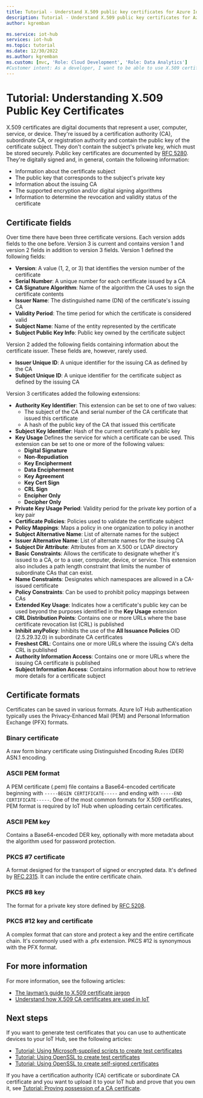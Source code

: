 ```yaml
---
title: Tutorial - Understand X.509 public key certificates for Azure IoT Hub| Microsoft Docs
description: Tutorial - Understand X.509 public key certificates for Azure IoT Hub
author: kgremban

ms.service: iot-hub
services: iot-hub
ms.topic: tutorial
ms.date: 12/30/2022
ms.author: kgremban
ms.custom: [mvc, 'Role: Cloud Development', 'Role: Data Analytics']
#Customer intent: As a developer, I want to be able to use X.509 certificates to authenticate devices to an IoT hub. This step of the tutorial needs to introduce me to X.509 Public Key certificates.
---
```


# Tutorial: Understanding X.509 Public Key Certificates

X.509 certificates are digital documents that represent a user, computer, service, or device. They're issued by a certification authority (CA), subordinate CA, or registration authority and contain the public key of the certificate subject. They don't contain the subject's private key, which must be stored securely. Public key certificates are documented by [RFC 5280](https://tools.ietf.org/html/rfc5280). They're digitally signed and, in general, contain the following information:

* Information about the certificate subject
* The public key that corresponds to the subject's private key
* Information about the issuing CA
* The supported encryption and/or digital signing algorithms
* Information to determine the revocation and validity status of the certificate

## Certificate fields

Over time there have been three certificate versions. Each version adds fields to the one before. Version 3 is current and contains version 1 and version 2 fields in addition to version 3 fields. Version 1 defined the following fields:

* **Version**: A value (1, 2, or 3) that identifies the version number of the certificate
* **Serial Number**: A unique number for each certificate issued by a CA
* **CA Signature Algorithm**: Name of the algorithm the CA uses to sign the certificate contents
* **Issuer Name**: The distinguished name (DN) of the certificate's issuing CA
* **Validity Period**: The time period for which the certificate is considered valid
* **Subject Name**: Name of the entity represented by the certificate
* **Subject Public Key Info**: Public key owned by the certificate subject

Version 2 added the following fields containing information about the certificate issuer. These fields are, however, rarely used.

* **Issuer Unique ID**: A unique identifier for the issuing CA as defined by the CA
* **Subject Unique ID**: A unique identifier for the certificate subject as defined by the issuing CA

Version 3 certificates added the following extensions:

* **Authority Key Identifier**: This extension can be set to one of two values:
  * The subject of the CA and serial number of the CA certificate that issued this certificate
  * A hash of the public key of the CA that issued this certificate
* **Subject Key Identifier**: Hash of the current certificate's public key
* **Key Usage** Defines the service for which a certificate can be used. This extension can be set to one or more of the following values:
  * **Digital Signature**
  * **Non-Repudiation**
  * **Key Encipherment**
  * **Data Encipherment**
  * **Key Agreement**
  * **Key Cert Sign**
  * **CRL Sign**
  * **Encipher Only**
  * **Decipher Only**
* **Private Key Usage Period**: Validity period for the private key portion of a key pair
* **Certificate Policies**: Policies used to validate the certificate subject
* **Policy Mappings**: Maps a policy in one organization to policy in another
* **Subject Alternative Name**: List of alternate names for the subject
* **Issuer Alternative Name**: List of alternate names for the issuing CA
* **Subject Dir Attribute**: Attributes from an X.500 or LDAP directory
* **Basic Constraints**: Allows the certificate to designate whether it's issued to a CA, or to a user, computer, device, or service. This extension also includes a path length constraint that limits the number of subordinate CAs that can exist.
* **Name Constraints**: Designates which namespaces are allowed in a CA-issued certificate
* **Policy Constraints**: Can be used to prohibit policy mappings between CAs
* **Extended Key Usage**: Indicates how a certificate's public key can be used beyond the purposes identified in the **Key Usage** extension
* **CRL Distribution Points**: Contains one or more URLs where the base certificate revocation list (CRL) is published
* **Inhibit anyPolicy**: Inhibits the use of the **All Issuance Policies** OID (2.5.29.32.0) in subordinate CA certificates
* **Freshest CRL**: Contains one or more URLs where the issuing CA's delta CRL is published
* **Authority Information Access**: Contains one or more URLs where the issuing CA certificate is published
* **Subject Information Access**: Contains information about how to retrieve more details for a certificate subject

## Certificate formats

Certificates can be saved in various formats. Azure IoT Hub authentication typically uses the Privacy-Enhanced Mail (PEM) and Personal Information Exchange (PFX) formats.

### Binary certificate

A raw form binary certificate using Distinguished Encoding Rules (DER) ASN.1 encoding.

### ASCII PEM format

A PEM certificate (.pem) file contains a Base64-encoded certificate beginning with `-----BEGIN CERTIFICATE-----` and ending with `-----END CERTIFICATE-----`. One of the most common formats for X.509 certificates, PEM format is required by IoT Hub when uploading certain certificates.

### ASCII PEM key

Contains a Base64-encoded DER key, optionally with more metadata about the algorithm used for password protection.

### PKCS #7 certificate

A format designed for the transport of signed or encrypted data. It's defined by [RFC 2315](https://tools.ietf.org/html/rfc2315). It can include the entire certificate chain.

### PKCS #8 key

The format for a private key store defined by [RFC 5208](https://tools.ietf.org/html/rfc5208).

### PKCS #12 key and certificate

A complex format that can store and protect a key and the entire certificate chain. It's commonly used with a .pfx extension. PKCS #12 is synonymous with the PFX format.

## For more information

For more information, see the following articles:

* [The layman’s guide to X.509 certificate jargon](https://techcommunity.microsoft.com/t5/internet-of-things/the-layman-s-guide-to-x-509-certificate-jargon/ba-p/2203540)
* [Understand how X.509 CA certificates are used in IoT](./iot-hub-x509ca-concept.md)

## Next steps

If you want to generate test certificates that you can use to authenticate devices to your IoT Hub, see the following articles:

* [Tutorial: Using Microsoft-supplied scripts to create test certificates](tutorial-x509-scripts.md)
* [Tutorial: Using OpenSSL to create test certificates](tutorial-x509-openssl.md)
* [Tutorial: Using OpenSSL to create self-signed certificates](tutorial-x509-self-sign.md)

If you have a certification authority (CA) certificate or subordinate CA certificate and you want to upload it to your IoT hub and prove that you own it, see [Tutorial: Proving possession of a CA certificate](tutorial-x509-prove-possession.md).